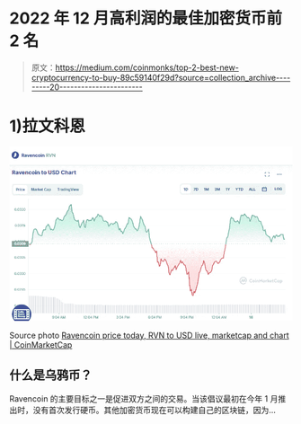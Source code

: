 # 2022 年 12 月高利润的最佳加密货币前 2 名

> 原文：<https://medium.com/coinmonks/top-2-best-new-cryptocurrency-to-buy-89c59140f29d?source=collection_archive---------20----------------------->

# 1)拉文科恩

![](img/32a722ca171c1816b57ad4e6c56b9ad1.png)

Source photo [Ravencoin price today, RVN to USD live, marketcap and chart | CoinMarketCap](https://coinmarketcap.com/currencies/ravencoin/)

## 什么是乌鸦币？

Ravencoin 的主要目标之一是促进双方之间的交易。当该倡议最初在今年 1 月推出时，没有首次发行硬币。其他加密货币现在可以构建自己的区块链，因为…